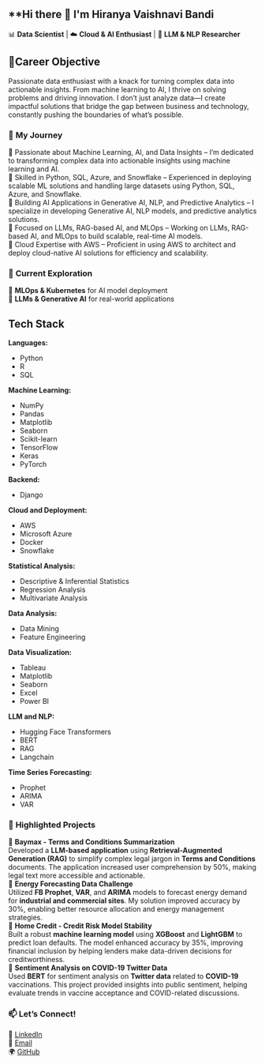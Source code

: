 ## **Hi there 👋 I'm Hiranya Vaishnavi Bandi
📊 **Data Scientist** | ☁️ **Cloud & AI Enthusiast** | 🤖 **LLM & NLP Researcher**

## 🌟**Career Objective**
Passionate data enthusiast with a knack for turning complex data into actionable insights. From machine learning to AI, I thrive on solving problems and driving innovation. I don’t just analyze data—I create impactful solutions that bridge the gap between business and technology, constantly pushing the boundaries of what’s possible.

### 🚀 **My Journey**  
🔹 Passionate about Machine Learning, AI, and Data Insights – I’m dedicated to transforming complex data into actionable insights using machine learning and AI.<br>
🔹 Skilled in Python, SQL, Azure, and Snowflake – Experienced in deploying scalable ML solutions and handling large datasets using Python, SQL, Azure, and Snowflake.<br>
🔹 Building AI Applications in Generative AI, NLP, and Predictive Analytics – I specialize in developing Generative AI, NLP models, and predictive analytics solutions.<br>
🔹 Focused on LLMs, RAG-based AI, and MLOps – Working on LLMs, RAG-based AI, and MLOps to build scalable, real-time AI models.<br>
🔹 Cloud Expertise with AWS – Proficient in using AWS to architect and deploy cloud-native AI solutions for efficiency and scalability. 

### 🌱 **Current Exploration**  
🚀 **MLOps & Kubernetes** for AI model deployment  
🧠 **LLMs & Generative AI** for real-world applications  

## Tech Stack

**Languages:**

* Python
* R
* SQL

**Machine Learning:**

* NumPy
* Pandas
* Matplotlib
* Seaborn
* Scikit-learn
* TensorFlow
* Keras
* PyTorch

**Backend:**

* Django

**Cloud and Deployment:**

* AWS
* Microsoft Azure
* Docker
* Snowflake

**Statistical Analysis:**

* Descriptive & Inferential Statistics
* Regression Analysis
* Multivariate Analysis

**Data Analysis:**

* Data Mining
* Feature Engineering

**Data Visualization:**

* Tableau
* Matplotlib
* Seaborn
* Excel
* Power BI

**LLM and NLP:**

* Hugging Face Transformers
* BERT
* RAG
* Langchain

**Time Series Forecasting:**

* Prophet
* ARIMA
* VAR



### 📂 **Highlighted Projects**

🔹 **Baymax - Terms and Conditions Summarization**  
Developed a **LLM-based application** using **Retrieval-Augmented Generation (RAG)** to simplify complex legal jargon in **Terms and Conditions** documents. The application increased user comprehension by 50%, making legal text more accessible and actionable.<br>
🔹 **Energy Forecasting Data Challenge**  
Utilized **FB Prophet**, **VAR**, and **ARIMA** models to forecast energy demand for **industrial and commercial sites**. My solution improved accuracy by 30%, enabling better resource allocation and energy management strategies.<br>
🔹 **Home Credit - Credit Risk Model Stability**  
Built a robust **machine learning model** using **XGBoost** and **LightGBM** to predict loan defaults. The model enhanced accuracy by 35%, improving financial inclusion by helping lenders make data-driven decisions for creditworthiness.<br>
🔹 **Sentiment Analysis on COVID-19 Twitter Data**  
Used **BERT** for sentiment analysis on **Twitter data** related to **COVID-19** vaccinations. This project provided insights into public sentiment, helping evaluate trends in vaccine acceptance and COVID-related discussions. 


### 📫 **Let’s Connect!**  
🔗 [LinkedIn](https://www.linkedin.com/in/hbandi2002)  
📧 [Email](mailto:hbandi0107@gmail.com)  
🌍 [GitHub](https://github.com/Hiranyabandi)

